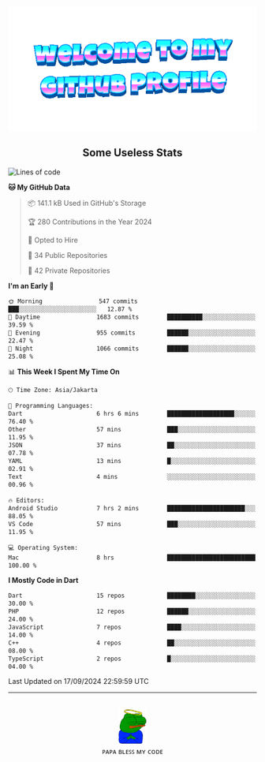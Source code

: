 <div align="center">
	<img src="https://raw.githubusercontent.com/deogw/deogw/main/assets/welkom.gif" alt="welkom to my github profile">
	<br>
</div>
<h2 style="text-align:center">Some Useless Stats</h3>

<!--START_SECTION:waka-->
![Lines of code](https://img.shields.io/badge/From%20Hello%20World%20I%27ve%20Written-11.6%20million%20lines%20of%20code-blue)

**🐱 My GitHub Data** 

> 📦 141.1 kB Used in GitHub's Storage 
 > 
> 🏆 280 Contributions in the Year 2024
 > 
> 💼 Opted to Hire
 > 
> 📜 34 Public Repositories 
 > 
> 🔑 42 Private Repositories 
 > 
**I'm an Early 🐤** 

```text
🌞 Morning                547 commits         ███░░░░░░░░░░░░░░░░░░░░░░   12.87 % 
🌆 Daytime                1683 commits        ██████████░░░░░░░░░░░░░░░   39.59 % 
🌃 Evening                955 commits         ██████░░░░░░░░░░░░░░░░░░░   22.47 % 
🌙 Night                  1066 commits        ██████░░░░░░░░░░░░░░░░░░░   25.08 % 
```


📊 **This Week I Spent My Time On** 

```text
🕑︎ Time Zone: Asia/Jakarta

💬 Programming Languages: 
Dart                     6 hrs 6 mins        ███████████████████░░░░░░   76.40 % 
Other                    57 mins             ███░░░░░░░░░░░░░░░░░░░░░░   11.95 % 
JSON                     37 mins             ██░░░░░░░░░░░░░░░░░░░░░░░   07.78 % 
YAML                     13 mins             █░░░░░░░░░░░░░░░░░░░░░░░░   02.91 % 
Text                     4 mins              ░░░░░░░░░░░░░░░░░░░░░░░░░   00.96 % 

🔥 Editors: 
Android Studio           7 hrs 2 mins        ██████████████████████░░░   88.05 % 
VS Code                  57 mins             ███░░░░░░░░░░░░░░░░░░░░░░   11.95 % 

💻 Operating System: 
Mac                      8 hrs               █████████████████████████   100.00 % 
```

**I Mostly Code in Dart** 

```text
Dart                     15 repos            ████████░░░░░░░░░░░░░░░░░   30.00 % 
PHP                      12 repos            ██████░░░░░░░░░░░░░░░░░░░   24.00 % 
JavaScript               7 repos             ████░░░░░░░░░░░░░░░░░░░░░   14.00 % 
C++                      4 repos             ██░░░░░░░░░░░░░░░░░░░░░░░   08.00 % 
TypeScript               2 repos             █░░░░░░░░░░░░░░░░░░░░░░░░   04.00 % 
```




 Last Updated on 17/09/2024 22:59:59 UTC
<!--END_SECTION:waka-->
---
<div align="center">
    <br>
    <a href="https://bit.ly/3A2g5zU">
        <img src="https://raw.githubusercontent.com/deogw/deogw/main/assets/papabless.png"
            alt="welkom to my github profile" height="75px">
    </a>
    <br>
ᴘᴀᴘᴀ ʙʟᴇꜱꜱ ᴍʏ ᴄᴏᴅᴇ
</div>
